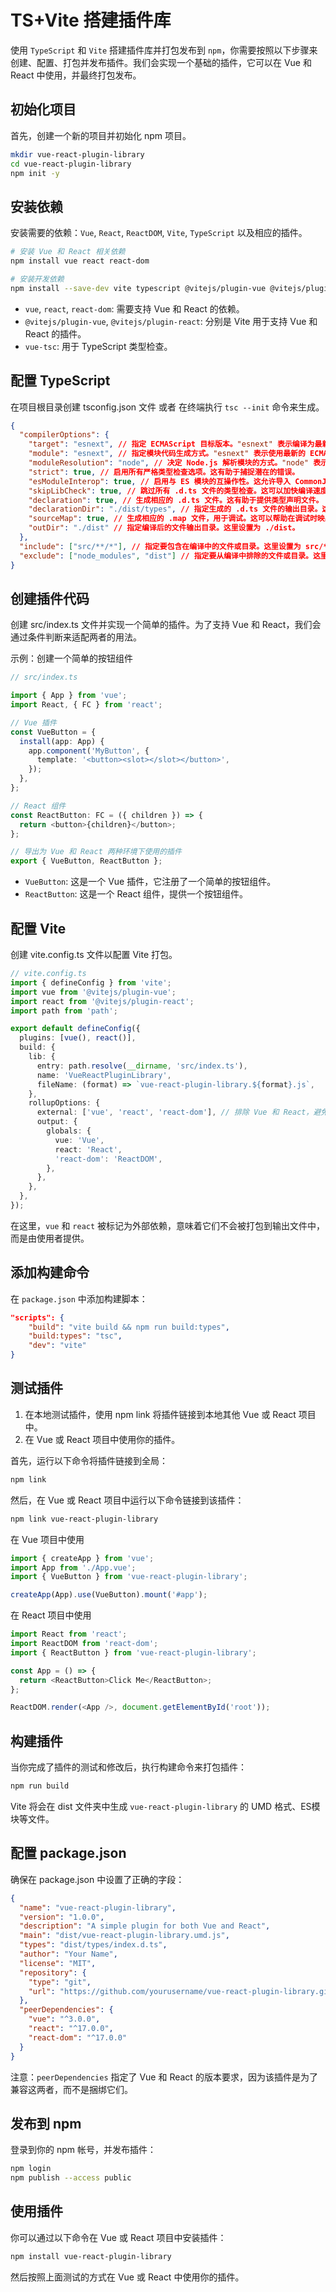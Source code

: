 # TS+Vite 搭建插件库

使用 `TypeScript` 和 `Vite` 搭建插件库并打包发布到 `npm`，你需要按照以下步骤来创建、配置、打包并发布插件。我们会实现一个基础的插件，它可以在 Vue 和 React 中使用，并最终打包发布。

## 初始化项目

首先，创建一个新的项目并初始化 npm 项目。

```bash
mkdir vue-react-plugin-library
cd vue-react-plugin-library
npm init -y
```

## 安装依赖

安装需要的依赖：`Vue`, `React`, `ReactDOM`, `Vite`, `TypeScript` 以及相应的插件。

```bash
# 安装 Vue 和 React 相关依赖
npm install vue react react-dom

# 安装开发依赖
npm install --save-dev vite typescript @vitejs/plugin-vue @vitejs/plugin-react vue-tsc @types/react @types/node
```

- `vue`, `react`, `react-dom`: 需要支持 Vue 和 React 的依赖。
- `@vitejs/plugin-vue`, `@vitejs/plugin-react`: 分别是 Vite 用于支持 Vue 和 React 的插件。
- `vue-tsc`: 用于 TypeScript 类型检查。

## 配置 TypeScript

在项目根目录创建 tsconfig.json 文件 或者 在终端执行 `tsc --init` 命令来生成。

```json
{
  "compilerOptions": {
    "target": "esnext", // 指定 ECMAScript 目标版本。"esnext" 表示编译为最新的 ECMAScript 版本。
    "module": "esnext", // 指定模块代码生成方式。"esnext" 表示使用最新的 ECMAScript 模块系统。
    "moduleResolution": "node", // 决定 Node.js 解析模块的方式。"node" 表示使用 Node.js 的模块解析策略。
    "strict": true, // 启用所有严格类型检查选项。这有助于捕捉潜在的错误。
    "esModuleInterop": true, // 启用与 ES 模块的互操作性。这允许导入 CommonJS 模块时不需要使用三斜线指令。
    "skipLibCheck": true, // 跳过所有 .d.ts 文件的类型检查。这可以加快编译速度。
    "declaration": true, // 生成相应的 .d.ts 文件。这有助于提供类型声明文件。
    "declarationDir": "./dist/types", // 指定生成的 .d.ts 文件的输出目录。这里设置为 ./dist/types。
    "sourceMap": true, // 生成相应的 .map 文件，用于调试。这可以帮助在调试时映射到源代码。
    "outDir": "./dist" // 指定编译后的文件输出目录。这里设置为 ./dist。
  },
  "include": ["src/**/*"], // 指定要包含在编译中的文件或目录。这里设置为 src/**/*，表示包含 src 目录下的所有文件和子目录。
  "exclude": ["node_modules", "dist"] // 指定要从编译中排除的文件或目录。这里设置为 node_modules 和 dist，表示排除这两个目录。
}
```

## 创建插件代码

创建 src/index.ts 文件并实现一个简单的插件。为了支持 Vue 和 React，我们会通过条件判断来适配两者的用法。

示例：创建一个简单的按钮组件

```typescript
// src/index.ts

import { App } from 'vue';
import React, { FC } from 'react';

// Vue 插件
const VueButton = {
  install(app: App) {
    app.component('MyButton', {
      template: '<button><slot></slot></button>',
    });
  },
};

// React 组件
const ReactButton: FC = ({ children }) => {
  return <button>{children}</button>;
};

// 导出为 Vue 和 React 两种环境下使用的插件
export { VueButton, ReactButton };
```

- `VueButton`: 这是一个 Vue 插件，它注册了一个简单的按钮组件。
- `ReactButton`: 这是一个 React 组件，提供一个按钮组件。

## 配置 Vite

创建 vite.config.ts 文件以配置 Vite 打包。

```typescript
// vite.config.ts
import { defineConfig } from 'vite';
import vue from '@vitejs/plugin-vue';
import react from '@vitejs/plugin-react';
import path from 'path';

export default defineConfig({
  plugins: [vue(), react()],
  build: {
    lib: {
      entry: path.resolve(__dirname, 'src/index.ts'),
      name: 'VueReactPluginLibrary',
      fileName: (format) => `vue-react-plugin-library.${format}.js`,
    },
    rollupOptions: {
      external: ['vue', 'react', 'react-dom'], // 排除 Vue 和 React，避免重复打包
      output: {
        globals: {
          vue: 'Vue',
          react: 'React',
          'react-dom': 'ReactDOM',
        },
      },
    },
  },
});
```

在这里，`vue` 和 `react` 被标记为外部依赖，意味着它们不会被打包到输出文件中，而是由使用者提供。

## 添加构建命令

在 `package.json` 中添加构建脚本：

```json
"scripts": {
    "build": "vite build && npm run build:types",
    "build:types": "tsc",
    "dev": "vite"
}
```

## 测试插件

1. 在本地测试插件，使用 npm link 将插件链接到本地其他 Vue 或 React 项目中。
2. 在 Vue 或 React 项目中使用你的插件。

首先，运行以下命令将插件链接到全局：

```bash
npm link
```

然后，在 Vue 或 React 项目中运行以下命令链接到该插件：

```bash
npm link vue-react-plugin-library
```

在 Vue 项目中使用

```typescript
import { createApp } from 'vue';
import App from './App.vue';
import { VueButton } from 'vue-react-plugin-library';

createApp(App).use(VueButton).mount('#app');
```

在 React 项目中使用

```typescript
import React from 'react';
import ReactDOM from 'react-dom';
import { ReactButton } from 'vue-react-plugin-library';

const App = () => {
  return <ReactButton>Click Me</ReactButton>;
};

ReactDOM.render(<App />, document.getElementById('root'));
```

## 构建插件

当你完成了插件的测试和修改后，执行构建命令来打包插件：

```bash
npm run build
```

Vite 将会在 dist 文件夹中生成 `vue-react-plugin-library` 的 UMD 格式、ES模块等文件。

## 配置 package.json

确保在 package.json 中设置了正确的字段：

```json
{
  "name": "vue-react-plugin-library",
  "version": "1.0.0",
  "description": "A simple plugin for both Vue and React",
  "main": "dist/vue-react-plugin-library.umd.js",
  "types": "dist/types/index.d.ts",
  "author": "Your Name",
  "license": "MIT",
  "repository": {
    "type": "git",
    "url": "https://github.com/yourusername/vue-react-plugin-library.git"
  },
  "peerDependencies": {
    "vue": "^3.0.0",
    "react": "^17.0.0",
    "react-dom": "^17.0.0"
  }
}
```

注意：`peerDependencies` 指定了 Vue 和 React 的版本要求，因为该插件是为了兼容这两者，而不是捆绑它们。

## 发布到 npm

登录到你的 npm 帐号，并发布插件：

```bash
npm login
npm publish --access public
```

## 使用插件

你可以通过以下命令在 Vue 或 React 项目中安装插件：

```bash
npm install vue-react-plugin-library
```

然后按照上面测试的方式在 Vue 或 React 中使用你的插件。
